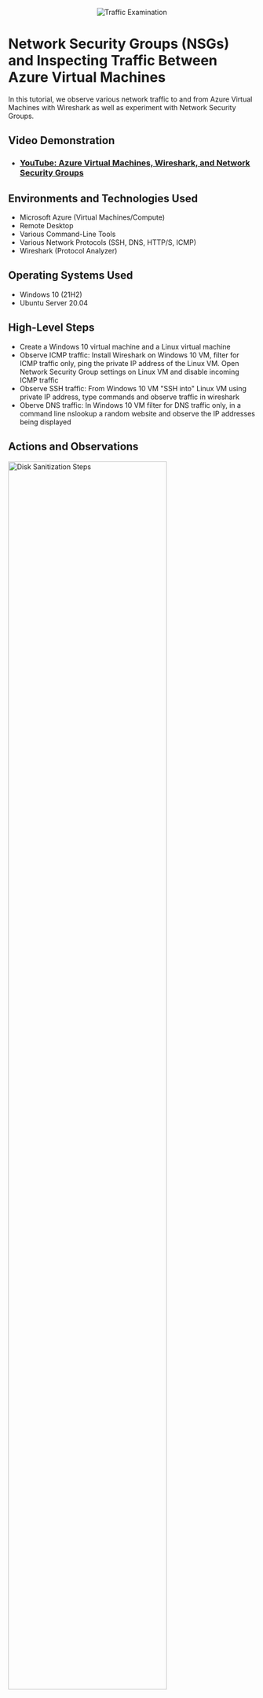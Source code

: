 <p align="center">
<img src="https://i.imgur.com/Ua7udoS.png" alt="Traffic Examination"/>
</p>

<h1>Network Security Groups (NSGs) and Inspecting Traffic Between Azure Virtual Machines</h1>
In this tutorial, we observe various network traffic to and from Azure Virtual Machines with Wireshark as well as experiment with Network Security Groups. <br />


<h2>Video Demonstration</h2>

- ### [YouTube: Azure Virtual Machines, Wireshark, and Network Security Groups](https://www.youtube.com)

<h2>Environments and Technologies Used</h2>

- Microsoft Azure (Virtual Machines/Compute)
- Remote Desktop
- Various Command-Line Tools
- Various Network Protocols (SSH, DNS, HTTP/S, ICMP)
- Wireshark (Protocol Analyzer)

<h2>Operating Systems Used </h2>

- Windows 10 (21H2)
- Ubuntu Server 20.04

<h2>High-Level Steps</h2>

- Create a Windows 10 virtual machine and a Linux virtual machine
- Observe ICMP traffic: Install Wireshark on Windows 10 VM, filter for ICMP traffic only, ping the private IP address of the Linux VM. Open Network Security Group settings on Linux VM and disable incoming ICMP traffic
- Observe SSH traffic: From Windows 10 VM "SSH into" Linux VM using private IP address, type commands and observe traffic in wireshark
-  Oberve DNS traffic: In Windows 10 VM filter for DNS traffic only, in a command line nslookup a random website and observe the IP addresses being displayed 

<h2>Actions and Observations</h2>

<p>
<img src="https://i.imgur.com/NbHcBZT.png" height="80%" width="80%" alt="Disk Sanitization Steps"/>
</p>
<p>
After creating both Linux and Windows 10 virtual machines, Wireshark is downloaded in Windows 10 virtual machine
</p>
<br />
<p>
<img src="https://i.imgur.com/322oVn8.png" height="80%" width="80%" alt="Disk Sanitization Steps"/>
</p>
<img src="https://i.imgur.com/z8SB9ih.png" height="80%" width="80%" alt="Disk Sanitization Steps"/>
</p>
<p>
ICMP filter is applied in Wireshark, and in commandline on Windows 10 virtual machine the private IP address of the Linux virutal machine is pinged. An inbound rule to deny ICMP traffic for the Linux virtual machine is set, and the Windows virtual machine is no longer receiving ICMP traffic from the Linux vitual machine
</p>
<br />
<p>
<img src="https://i.imgur.com/cpmmfK8.png" height="80%" width="80%" alt="Disk Sanitization Steps"/>
</p>
<p>
In Wireshark on the Windows virtual machine the filter is changed to SSH, in powershell we then essientially remote ito the Linux virtual machine via SSH
</p>
<br />
<p>
<img src="https://i.imgur.com/kZNH819.png" height="80%" width="80%" alt="Disk Sanitization Steps"/>
</p>
<p>
In Wireshark on the Windows virtual machine the filter is changed to DNS, in Powershell use "nslookup" followed by any website to discover the public IP addresses assigned to the website that may appear when users are browsing the sites. 
</p>
<br />
